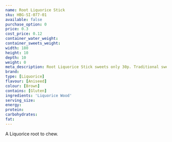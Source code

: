 ```yaml
---
name: Root Liquorice Stick
sku: HBG-SI-077-01
available: false
purchase_option: 0
price: 0.3
cost_price: 0.12
container_water_weight: 
container_sweets_weight: 
width: 180
height: 10
depth: 10
weight: 0
meta_description: Root Liquorice Stick sweets only 30p. Traditional sweets and more at Humbugs Confectionery Store. Specialists in satisfying your sweet tooth!
brand: 
type: [Liquorice]
flavour: [Aniseed]
colour: [Brown]
contains: [Gluten]
ingredients: 'Liquorice Wood'
serving_size: 
energy: 
protein: 
carbohydrates: 
fat: 
---
```

A Liquorice root to chew.